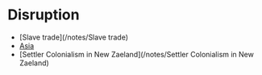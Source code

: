 # Disruption
- [Slave trade](/notes/Slave trade)
- [Asia](/notes/Asia)
- [Settler Colonialism in New Zaeland](/notes/Settler Colonialism in New Zaeland)
